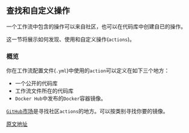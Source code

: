 ## 查找和自定义操作

一个工作流中包含的操作可以来自社区，也可以在代码库中创建自已的操作。

这一节将展示如何发现、使用和自定义操作(`actions`)。



### 概览

你在工作流配置文件(`.yml`)中使用的`action`可以定义在如下三个地方：

- 一个公开的代码库
- 工作流文件所在的代码库
- `Docker Hub`中发布的`Docker`容器镜像。

[`GitHub`市场](https://github.com/marketplace?type=actions)是寻找社区`actions`的地方。可以按类别寻找你要的镜像。



[原文地址](https://docs.github.com/en/free-pro-team@latest/actions/learn-github-actions/finding-and-customizing-actions)
